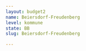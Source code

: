 ```yaml
---
layout: budget2
name: Beiersdorf-Freudenberg
level: kommune
state: BB
slug: Beiersdorf-Freudenberg

---
```



